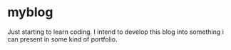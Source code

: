 # myblog
Just starting to learn coding. I intend to develop this blog into something i can present in some kind of portfolio.
